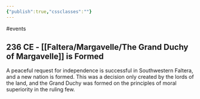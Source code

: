 ```yaml
---
{"publish":true,"cssclasses":""}
---
```



#events

## 236 CE - [[Faltera/Margavelle/The Grand Duchy of Margavelle]] is Formed

A peaceful request for independence is successful in Southwestern Faltera, and a new nation is formed. This was a decision only created by the lords of the land, and the Grand Duchy was formed on the principles of moral superiority in the ruling few.
